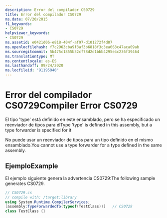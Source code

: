 ```yaml
---
description: Error del compilador CS0729
title: Error del compilador CS0729
ms.date: 07/20/2015
f1_keywords:
- CS0729
helpviewer_keywords:
- CS0729
ms.assetid: e0421d06-e818-404f-af97-d101272f4d07
ms.openlocfilehash: f7c2963cba9f3af3b6818f3c3ea663c47aca09ab
ms.sourcegitcommit: 5b475c1855b32cf78d2d1bbb4295e4c236f39464
ms.translationtype: MT
ms.contentlocale: es-ES
ms.lasthandoff: 09/24/2020
ms.locfileid: "91195940"
---
```

# <a name="compiler-error-cs0729"></a><span data-ttu-id="3498e-103">Error del compilador CS0729</span><span class="sxs-lookup"><span data-stu-id="3498e-103">Compiler Error CS0729</span></span>

<span data-ttu-id="3498e-104">El tipo 'type' está definido en este ensamblado, pero se ha especificado un reenviador de tipos para él</span><span class="sxs-lookup"><span data-stu-id="3498e-104">Type 'type' is defined in this assembly, but a type forwarder is specified for it</span></span>  
  
 <span data-ttu-id="3498e-105">No puede usar un reenviador de tipos para un tipo definido en el mismo ensamblado.</span><span class="sxs-lookup"><span data-stu-id="3498e-105">You cannot use a type forwarder for a type defined in the same assembly.</span></span>  
  
## <a name="example"></a><span data-ttu-id="3498e-106">Ejemplo</span><span class="sxs-lookup"><span data-stu-id="3498e-106">Example</span></span>  

 <span data-ttu-id="3498e-107">El ejemplo siguiente genera la advertencia CS0729:</span><span class="sxs-lookup"><span data-stu-id="3498e-107">The following sample generates CS0729.</span></span>  
  
```csharp  
// CS0729.cs  
// compile with: /target:library  
using System.Runtime.CompilerServices;  
[assembly:TypeForwardedTo(typeof(TestClass))]   // CS0729  
class TestClass {}  
```
